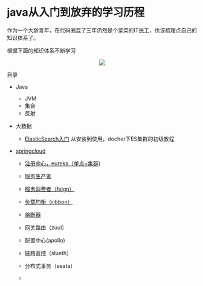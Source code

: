 # java从入门到放弃的学习历程



作为一个大龄青年，在代码圈混了三年仍然是个菜菜的IT民工，也该梳理点自己的知识体系了。

根据下面的知识体系不断学习

<p align="center">
    <a href="https://github.com/zhangwentu/neo-doc" target="_blank">
        <img src="https://tva1.sinaimg.cn/large/006tNbRwgy1gap40507qyj30u01e6qeu.jpg" width=""/>
    </a>
</p>



<a name="目录">目录</a>

- Java
  
  - JVM
  - 集合
  - 反射
  
- 大数据
  
  - [ElasticSearch入门](./docs/大数据/Elasticsearch.md) 从安装到使用，docher下ES集群的初级教程
- [springcloud](./docs/springcloud/SpringCloud入门一目录.md) 
  - [注册中心，eureka（单点+集群)](./springcloud/SpringCloud入门二注册中心.md) 
  
  - [服务生产者](./docs/springcloud/SpringCloud入门三服务生产者.md) 
  
  - [服务消费者（feign）](./docs/springcloud/SpringCloud入门四服务消费者.md) 
  
  - [负载均衡（ribbon）](./docs/springcloud/SpringCloud入门五负载均衡Ribbon.md) 
  
  - [熔断器](./docs/springcloud/SpringCloud入门六熔断器Hystrix.md) 
  
  - 网关路由（zuul）

  - 配置中心(apollo)
  
  - 链路监控（slueth）
  
  - 分布式事务（seata）
  
  - 
  
    
  
  




